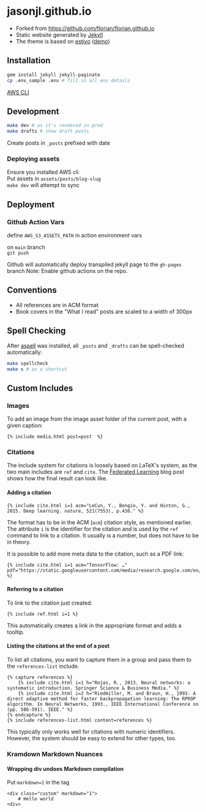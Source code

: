 # jasonjl.github.io

- Forked from https://github.com/florian/florian.github.io
- Static website generated by [Jekyll](https://jekyllrb.com)
- The theme is based on [estivo](https://github.com/fffabs/estivo) ([demo](https://jekyll-demos.github.io/estivo/))


## Installation

```sh
gem install jekyll jekyll-paginate
cp .env_sample .env # fill in all env details
```

[AWS CLI](https://docs.aws.amazon.com/cli/latest/userguide/getting-started-install.html)


## Development
```sh
make dev # as it's rendered in prod
make drafts # show draft posts
```

Create posts in `_posts` prefixed with date

### Deploying assets
Ensure you installed AWS cli \
Put assets in `assets/posts/blog-slug` \
`make dev` will attempt to sync 

## Deployment

### Github Action Vars
define `AWS_S3_ASSETS_PATH` in action environment vars

on `main` branch \
`git push`

Github will automatically deploy transpiled jekyll page to the `gh-pages` branch
Note: Enable github actions on the repo.


## Conventions

- All references are in ACM format
- Book covers in the "What I read" posts are scaled to a width of 300px

## Spell Checking

After [aspell](http://aspell.net) was installed, all `_posts` and `_drafts` can be spell-checked automatically:

```sh
make spellcheck
make s # as a shortcut
```

## Custom Includes

### Images

To add an image from the image asset folder of the current post, with a given caption:

```
{% include media.html post=post  %}
```

### Citations

The include system for citations is loosely based on LaTeX's system, as the two main includes are `ref` and `cite`.
The [Federated Learning](https://florian.github.io/federated-learning/#references) blog post shows how the final result can look like.

#### Adding a citation

```
{% include cite.html i=1 acm="LeCun, Y., Bengio, Y. and Hinton, G., 2015. Deep learning. nature, 521(7553), p.436." %}
```

The format has to be in the ACM (`acm`) citation style, as mentioned earlier.
The attribute `i` is the identifier for the citation and is used by the `ref` command to link to a citation.
It usually is a number, but does not have to be in theory.

It is possible to add more meta data to the citation, such as a PDF link:
```
{% include cite.html i=1 acm="TensorFlow: …" pdf="https://static.googleusercontent.com/media/research.google.com/en//pubs/archive/45166.pdf" %}
```

#### Referring to a citation

To link to the citation just created:

```
{% include ref.html i=1 %}
```

This automatically creates a link in the appropriate format and adds a tooltip.

#### Listing the citations at the end of a post

To list all citations, you want to capture them in a group and pass them to the `references-list` include.

```
{% capture references %}
	{% include cite.html i=1 h="Rojas, R., 2013. Neural networks: a systematic introduction. Springer Science & Business Media." %}
	{% include cite.html i=2 h="Riedmiller, M. and Braun, H., 1993. A direct adaptive method for faster backpropagation learning: The RPROP algorithm. In Neural Networks, 1993., IEEE International Conference on (pp. 586-591). IEEE." %}
{% endcapture %}
{% include references-list.html content=references %}
```

This typically only works well for citations with numeric identifiers.
However, the system should be easy to extend for other types, too.

### Kramdown Markdown Nuances

#### Wrapping div undoes Markdown compilation
Put `markdown=1` in the tag
```
<div class="custom" markdown="1">
	# Hello world
<div>
```